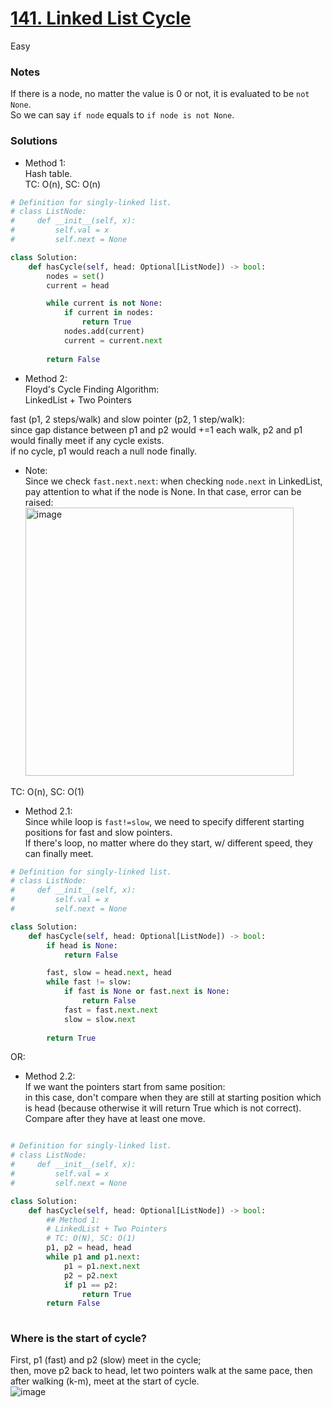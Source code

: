 # [141. Linked List Cycle](https://leetcode.com/problems/linked-list-cycle/?envType=study-plan-v2&envId=top-interview-150) 

Easy

### Notes

If there is a node, no matter the value is 0 or not, it is evaluated to be `not None`.\
So we can say `if node` equals to `if node is not None`.

### Solutions

- Method 1:\
  Hash table.\
  TC: O(n), SC: O(n)
```python
# Definition for singly-linked list.
# class ListNode:
#     def __init__(self, x):
#         self.val = x
#         self.next = None

class Solution:
    def hasCycle(self, head: Optional[ListNode]) -> bool:
        nodes = set()
        current = head

        while current is not None:
            if current in nodes:
                return True
            nodes.add(current)
            current = current.next
        
        return False
```

- Method 2:\
  Floyd's Cycle Finding Algorithm:\
  LinkedList + Two Pointers

fast (p1, 2 steps/walk) and slow pointer (p2, 1 step/walk):\
since gap distance between p1 and p2 would +=1 each walk, p2 and p1 would finally meet if any cycle exists.\
if no cycle, p1 would reach a null node finally.

- Note:\
    Since we check `fast.next.next`: when checking `node.next` in LinkedList, pay attention to what if the node is None. In that case, error can be raised:\
  <img width="429" alt="image" src="https://github.com/suansuan0915/Leetcode/assets/51430523/b7820c1e-0cb6-442c-989e-f93de1393f26">

TC: O(n), SC: O(1)

- Method 2.1:\
Since while loop is `fast!=slow`, we need to specify different starting positions for fast and slow pointers. \
If there's loop, no matter where do they start, w/ different speed, they can finally meet.

```python
# Definition for singly-linked list.
# class ListNode:
#     def __init__(self, x):
#         self.val = x
#         self.next = None

class Solution:
    def hasCycle(self, head: Optional[ListNode]) -> bool:
        if head is None:
            return False

        fast, slow = head.next, head
        while fast != slow:
            if fast is None or fast.next is None:
                return False
            fast = fast.next.next
            slow = slow.next
        
        return True
```

OR: 
- Method 2.2:\
  If we want the pointers start from same position:\
  in this case, don't compare when they are still at starting position which is head (because otherwise it will return True which is not correct). Compare after they have at least one move.
```python

# Definition for singly-linked list.
# class ListNode:
#     def __init__(self, x):
#         self.val = x
#         self.next = None

class Solution:
    def hasCycle(self, head: Optional[ListNode]) -> bool:
        ## Method 1:
        # LinkedList + Two Pointers
        # TC: O(N), SC: O(1)
        p1, p2 = head, head
        while p1 and p1.next:
            p1 = p1.next.next
            p2 = p2.next
            if p1 == p2:
                return True
        return False
        
```

### Where is the start of cycle?
First, p1 (fast) and p2 (slow) meet in the cycle;\
then, move p2 back to head, let two pointers walk at the same pace, then after walking (k-m), meet at the start of cycle.\
![image](https://user-images.githubusercontent.com/51430523/216231326-a9f4c70f-b8a2-481a-af3c-4f8327560ff7.png)
